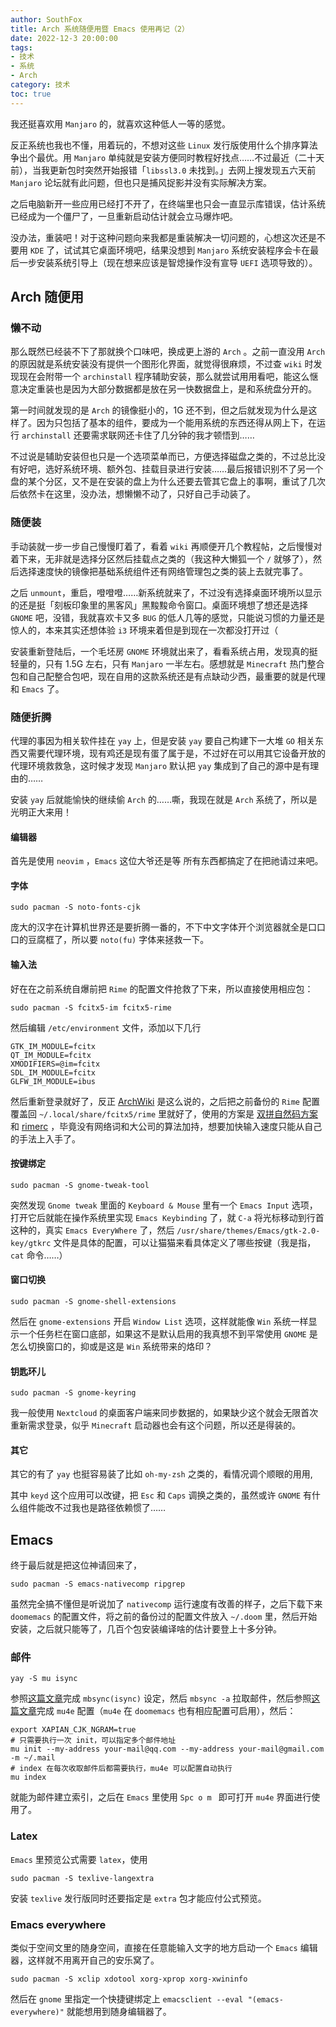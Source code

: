 ```yaml
---
author: SouthFox
title: Arch 系统随便用暨 Emacs 使用再记（2）
date: 2022-12-3 20:00:00
tags:
- 技术
- 系统
- Arch
category: 技术
toc: true
---
```


我还挺喜欢用 `Manjaro` 的，就喜欢这种低人一等的感觉。

<!--more-->

反正系统也我也不懂，用着玩的，不想对这些 `Linux` 发行版使用什么个排序算法争出个最优。用 `Manjaro` 单纯就是安装方便同时教程好找点……不过最近（二十天前），当我更新包时突然开始报错「`libssl3.0` 未找到。」去网上搜发现五六天前 `Manjaro` 论坛就有此问题，但也只是捕风捉影并没有实际解决方案。

之后电脑新开一些应用已经打不开了，在终端里也只会一直显示库错误，估计系统已经成为一个僵尸了，一旦重新启动估计就会立马爆炸吧。

没办法，重装吧！对于这种问题向来我都是重装解决一切问题的，心想这次还是不要用 `KDE` 了，试试其它桌面环境吧，结果没想到 `Manjaro` 系统安装程序会卡在最后一步安装系统引导上（现在想来应该是智熄操作没有宣导 `UEFI` 选项导致的）。

## Arch 随便用

### 懒不动

那么既然已经装不下了那就换个口味吧，换成更上游的 `Arch` 。之前一直没用 `Arch` 的原因就是系统安装没有提供一个图形化界面，就觉得很麻烦，不过查 `wiki` 时发现现在会附带一个 `archinstall` 程序辅助安装，那么就尝试用用看吧，能这么惬意决定重装也是因为大部分数据都是放在另一快数据盘上，是和系统盘分开的。

第一时间就发现的是 `Arch` 的镜像挺小的，1G 还不到，但之后就发现为什么是这样了。因为只包括了基本的组件，要成为一个能用系统的东西还得从网上下，在运行 `archinstall` 还要需求联网还卡住了几分钟的我才顿悟到……

不过说是辅助安装但也只是一个选项菜单而已，方便选择磁盘之类的，不过总比没有好吧，选好系统环境、额外包、挂载目录进行安装……最后报错识别不了另一个盘的某个分区，又不是在安装的盘上为什么还要去管其它盘上的事啊，重试了几次后依然卡在这里，没办法，想懒懒不动了，只好自己手动装了。

### 随便装

手动装就一步一步自己慢慢盯着了，看着 `wiki` 再顺便开几个教程帖，之后慢慢对着下来，无非就是选择分区然后挂载点之类的（我这种大懒狐一个 `/`  就够了），然后选择速度快的镜像把基础系统组件还有网络管理包之类的装上去就完事了。

之后 `unmount`，重启，噔噔噔……新系统就来了，不过没有选择桌面环境所以显示的还是挺「刻板印象里的黑客风」黑黢黢命令窗口。桌面环境想了想还是选择 `GNOME` 吧，没错，我就喜欢卡又多 `BUG` 的低人几等的感觉，只能说习惯的力量还是惊人的，本来其实还想体验 `i3` 环境来着但是到现在一次都没打开过（

安装重新登陆后，一个毛坯房 `GNOME` 环境就出来了，看看系统占用，发现真的挺轻量的，只有 1.5G 左右，只有 `Manjaro` 一半左右。感想就是 `Minecraft` 热门整合包和自己配整合包吧，现在自用的这款系统还是有点缺动少西，最重要的就是代理和 `Emacs` 了。

### 随便折腾

代理的事因为相关软件挂在 `yay` 上，但是安装 `yay` 要自己构建下一大堆 `GO` 相关东西又需要代理环境，现有鸡还是现有蛋了属于是，不过好在可以用其它设备开放的代理环境救救急，这时候才发现 `Manjaro` 默认把 `yay` 集成到了自己的源中是有理由的……

安装 `yay` 后就能愉快的继续偷 `Arch` 的……嘶，我现在就是 `Arch` 系统了，所以是光明正大来用！

#### 编辑器

首先是使用 `neovim` ，`Emacs` 这位大爷还是等 所有东西都搞定了在把祂请过来吧。

#### 字体

```shell
sudo pacman -S noto-fonts-cjk
```

庞大的汉字在计算机世界还是要折腾一番的，不下中文字体开个浏览器就全是口口口的豆腐框了，所以要 `noto(fu)` 字体来拯救一下。

#### 输入法

好在在之前系统自爆前把 `Rime` 的配置文件抢救了下来，所以直接使用相应包：

```shell
sudo pacman -S fcitx5-im fcitx5-rime
```

然后编辑 `/etc/environment` 文件，添加以下几行

```shell
GTK_IM_MODULE=fcitx
QT_IM_MODULE=fcitx
XMODIFIERS=@im=fcitx
SDL_IM_MODULE=fcitx
GLFW_IM_MODULE=ibus
```

然后重新登录就好了，反正 [ArchWiki](https://wiki.archlinuxcn.org/wiki/Fcitx5) 是这么说的，之后把之前备份的 `Rime` 配置覆盖回 `~/.local/share/fcitx5/rime` 里就好了，使用的方案是 [双拼自然码方案](https://github.com/mutoe/rime)和 [rimerc](https://github.com/Bambooin/rimerc) ，毕竟没有网络词和大公司的算法加持，想要加快输入速度只能从自己的手法上入手了。

#### 按键绑定

```shell
sudo pacman -S gnome-tweak-tool
```

突然发现 `Gnome tweak` 里面的 `Keyboard & Mouse` 里有一个 `Emacs Input` 选项，打开它后就能在操作系统里实现 `Emacs Keybinding` 了，就 `C-a` 将光标移动到行首这种的，真实 `Emacs EveryWhere` 了，然后 `/usr/share/themes/Emacs/gtk-2.0-key/gtkrc` 文件是具体的配置，可以让猫猫来看具体定义了哪些按键（我是指，`cat` 命令……）

#### 窗口切换

```shell
sudo pacman -S gnome-shell-extensions
```

然后在 `gnome-extensions` 开启 `Window List` 选项，这样就能像 `Win` 系统一样显示一个任务栏在窗口底部，如果这不是默认启用的我真想不到平常使用 `GNOME` 是怎么切换窗口的，抑或是这是 `Win` 系统带来的烙印？

#### 钥匙环儿

```shell
sudo pacman -S gnome-keyring
```

我一般使用 `Nextcloud` 的桌面客户端来同步数据的，如果缺少这个就会无限首次重新需求登录，似乎 `Minecraft` 启动器也会有这个问题，所以还是得装的。

#### 其它

其它的有了 `yay` 也挺容易装了比如 `oh-my-zsh`  之类的，看情况调个顺眼的用用,

其中 `keyd` 这个应用可以改键，把 `Esc` 和 `Caps` 调换之类的，虽然或许 `GNOME` 有什么组件能改不过我也是路径依赖惯了……

## Emacs

终于最后就是把这位神请回来了，

```shell
sudo pacman -S emacs-nativecomp ripgrep
```

虽然完全搞不懂但是听说加了 `nativecomp` 运行速度有改善的样子，之后下载下来 `doomemacs` 的配置文件，将之前的备份过的配置文件放入 `~/.doom` 里，然后开始安装，之后就只能等了，几百个包安装编译啥的估计要登上十多分钟。

### 邮件

```
yay -S mu isync
```

参照[这篇文章](https://blog.lazkani.io/posts/email-setup-with-isync-notmuch-afew-msmtp-and-emacs/)完成 `mbsync(isync)` 设定，然后 `mbsync -a` 拉取邮件，然后参照[这篇文章](https://liujiacai.net/blog/2021/03/05/emacs-love-mail-feed/)完成 `mu4e` 配置（`mu4e` 在 `doomemacs` 也有相应配置可启用），然后：

```shell
export XAPIAN_CJK_NGRAM=true
# 只需要执行一次 init，可以指定多个邮件地址
mu init --my-address your-mail@qq.com --my-address your-mail@gmail.com -m ~/.mail
# index 在每次收取邮件后都需要执行，mu4e 可以配置自动执行
mu index
```

就能为邮件建立索引，之后在 `Emacs` 里使用 `Spc o m ` 即可打开 `mu4e` 界面进行使用了。

### Latex

`Emacs` 里预览公式需要 `latex`，使用

```shell
sudo pacman -S texlive-langextra
```

安装 `texlive` 发行版同时还要指定是 `extra` 包才能应付公式预览。

### Emacs everywhere

类似于空间文里的随身空间，直接在任意能输入文字的地方启动一个 `Emacs` 编辑器，这样就不用离开自己的安乐窝了。

```shell
sudo pacman -S xclip xdotool xorg-xprop xorg-xwininfo
```

然后在 `gnome` 里指定一个快捷键绑定上 `emacsclient --eval "(emacs-everywhere)"`  就能想用到随身编辑器了。
